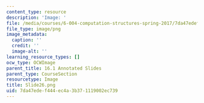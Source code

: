 ```yaml
---
content_type: resource
description: 'Image: '
file: /media/courses/6-004-computation-structures-spring-2017/7da47edef444ec4a3b371119002ec739_Slide26.png
file_type: image/png
image_metadata:
  caption: ''
  credit: ''
  image-alt: ''
learning_resource_types: []
ocw_type: OCWImage
parent_title: 16.1 Annotated Slides
parent_type: CourseSection
resourcetype: Image
title: Slide26.png
uid: 7da47ede-f444-ec4a-3b37-1119002ec739
---
```

